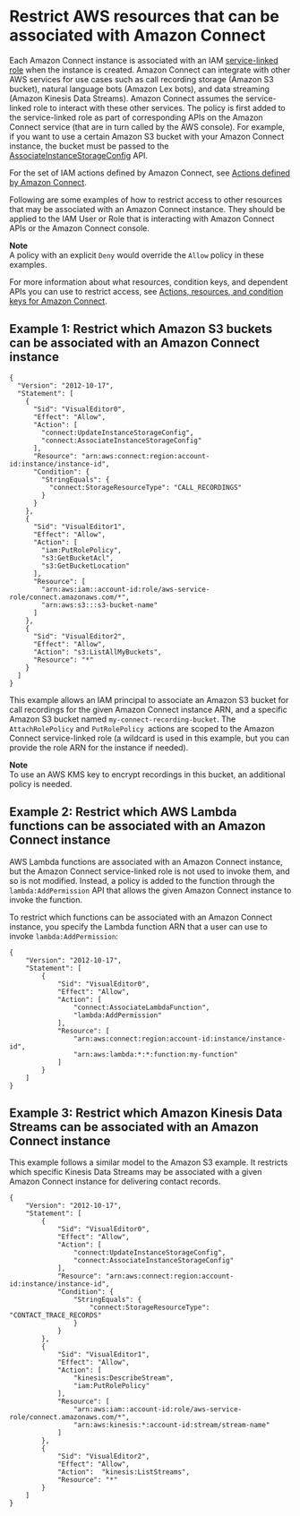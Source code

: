 # Restrict AWS resources that can be associated with Amazon Connect<a name="restrict-access-examples"></a>

Each Amazon Connect instance is associated with an IAM [ service\-linked role](https://docs.aws.amazon.com/IAM/latest/UserGuide/id_roles_terms-and-concepts.html#iam-term-service-linked-role) when the instance is created\. Amazon Connect can integrate with other AWS services for use cases such as call recording storage \(Amazon S3 bucket\), natural language bots \(Amazon Lex bots\), and data streaming \(Amazon Kinesis Data Streams\)\. Amazon Connect assumes the service\-linked role to interact with these other services\. The policy is first added to the service\-linked role as part of corresponding APIs on the Amazon Connect service \(that are in turn called by the AWS console\)\. For example, if you want to use a certain Amazon S3 bucket with your Amazon Connect instance, the bucket must be passed to the [ AssociateInstanceStorageConfig](https://docs.aws.amazon.com/connect/latest/APIReference/API_AssociateInstanceStorageConfig.html) API\.

For the set of IAM actions defined by Amazon Connect, see [Actions defined by Amazon Connect](https://docs.aws.amazon.com/service-authorization/latest/reference/list_amazonconnect.html#amazonconnect-actions-as-permissions)\.

Following are some examples of how to restrict access to other resources that may be associated with an Amazon Connect instance\. They should be applied to the IAM User or Role that is interacting with Amazon Connect APIs or the Amazon Connect console\. 

**Note**  
A policy with an explicit `Deny` would override the `Allow` policy in these examples\.

For more information about what resources, condition keys, and dependent APIs you can use to restrict access, see [Actions, resources, and condition keys for Amazon Connect](https://docs.aws.amazon.com/service-authorization/latest/reference/list_amazonconnect.html)\. 

## Example 1: Restrict which Amazon S3 buckets can be associated with an Amazon Connect instance<a name="example1-restrict-buckets"></a>

```
{
  "Version": "2012-10-17",
  "Statement": [
    {
      "Sid": "VisualEditor0",
      "Effect": "Allow",
      "Action": [
        "connect:UpdateInstanceStorageConfig",
        "connect:AssociateInstanceStorageConfig"
      ],
      "Resource": "arn:aws:connect:region:account-id:instance/instance-id",
      "Condition": {
        "StringEquals": {
          "connect:StorageResourceType": "CALL_RECORDINGS"
        }
      }
    },
    {
      "Sid": "VisualEditor1",
      "Effect": "Allow",
      "Action": [
        "iam:PutRolePolicy",
        "s3:GetBucketAcl",
        "s3:GetBucketLocation"
      ],
      "Resource": [
        "arn:aws:iam::account-id:role/aws-service-role/connect.amazonaws.com/*",
        "arn:aws:s3:::s3-bucket-name"
      ]
    },
    {
      "Sid": "VisualEditor2",
      "Effect": "Allow",
      "Action": "s3:ListAllMyBuckets",
      "Resource": "*"
    }
  ]
}
```

This example allows an IAM principal to associate an Amazon S3 bucket for call recordings for the given Amazon Connect instance ARN, and a specific Amazon S3 bucket named `my-connect-recording-bucket`\. The `AttachRolePolicy` and `PutRolePolicy `actions are scoped to the Amazon Connect service\-linked role \(a wildcard is used in this example, but you can provide the role ARN for the instance if needed\)\.

**Note**  
To use an AWS KMS key to encrypt recordings in this bucket, an additional policy is needed\. 

## Example 2: Restrict which AWS Lambda functions can be associated with an Amazon Connect instance<a name="example2-restrict-lambda-functions"></a>

AWS Lambda functions are associated with an Amazon Connect instance, but the Amazon Connect service\-linked role is not used to invoke them, and so is not modified\. Instead, a policy is added to the function through the `lambda:AddPermission` API that allows the given Amazon Connect instance to invoke the function\. 

To restrict which functions can be associated with an Amazon Connect instance, you specify the Lambda function ARN that a user can use to invoke `lambda:AddPermission`: 

```
{
    "Version": "2012-10-17",
    "Statement": [
        {
            "Sid": "VisualEditor0",
            "Effect": "Allow",
            "Action": [
                "connect:AssociateLambdaFunction",
                "lambda:AddPermission"
            ],
            "Resource": [
                "arn:aws:connect:region:account-id:instance/instance-id",
                "arn:aws:lambda:*:*:function:my-function"      
            ]
        }
    ]
}
```

## Example 3: Restrict which Amazon Kinesis Data Streams can be associated with an Amazon Connect instance<a name="example3-restrict-kinesis-data-streams"></a>

This example follows a similar model to the Amazon S3 example\. It restricts which specific Kinesis Data Streams may be associated with a given Amazon Connect instance for delivering contact records\.

```
{
    "Version": "2012-10-17",
    "Statement": [
        {
            "Sid": "VisualEditor0",
            "Effect": "Allow",
            "Action": [
                "connect:UpdateInstanceStorageConfig",
                "connect:AssociateInstanceStorageConfig"
            ],
            "Resource": "arn:aws:connect:region:account-id:instance/instance-id",
            "Condition": {
                "StringEquals": {
                    "connect:StorageResourceType": "CONTACT_TRACE_RECORDS"
                }
            }
        },
        {
            "Sid": "VisualEditor1",
            "Effect": "Allow",
            "Action": [
                "kinesis:DescribeStream",
                "iam:PutRolePolicy"
            ],
            "Resource": [
                "arn:aws:iam::account-id:role/aws-service-role/connect.amazonaws.com/*",
                "arn:aws:kinesis:*:account-id:stream/stream-name"
            ]
        }, 
        {
            "Sid": "VisualEditor2",
            "Effect": "Allow",
            "Action":  "kinesis:ListStreams",
            "Resource": "*"            
        }
    ]
}
```